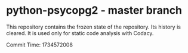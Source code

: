 # python-psycopg2 - master branch

This repository contains the frozen state of the repository.
Its history is cleared. It is used only for static code
analysis with Codacy.

Commit Time: 1734572008